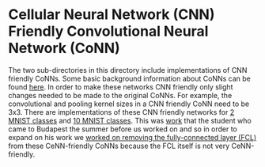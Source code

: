 # Cellular Neural Network (CNN) Friendly Convolutional Neural Network (CoNN)

The two sub-directories in this directory include implementations of CNN friendly CoNNs. Some basic background information about CoNNs can be found [here]. In order to make these networks CNN friendly only slight changes needed to be made to the original CoNNs. For example, the convolutional and pooling kernel sizes in a CNN friendly CoNN need to be 3x3. There are implementations of these CNN friendly networks for [2 MNIST classes] and [10 MNIST classes]. This was [work] that the student who came to Budapest the summer before us worked on and so in order to expand on his work we [worked on removing the fully-connected layer (FCL)] from these CeNN-friendly CoNNs because the FCL itself is not very CeNN-friendly.

[work]: https://www.date-conference.com/proceedings-archive/2017/html/7026.html

[worked on removing the fully-connected layer (FCL)]: https://github.com/slancas1/budapest_research/tree/master/no_FCL

[here]: https://github.com/slancas1/budapest_research

[2 MNIST classes]: https://github.com/slancas1/budapest_research/tree/master/CNN_friendly_CoNN/CNN_friendly_2

[10 MNIST classes]: https://github.com/slancas1/budapest_research/tree/master/CNN_friendly_CoNN/CNN_friendly_10
